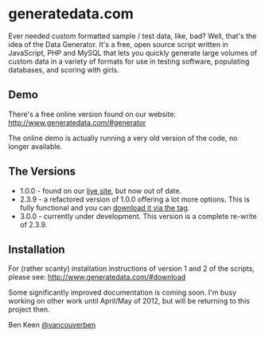 # generatedata.com
Ever needed custom formatted sample / test data, like, bad? Well, that's the idea of the Data
Generator. It's a free, open source script written in JavaScript, PHP and MySQL that lets you
quickly generate large volumes of custom data in a variety of formats for use in testing software,
populating databases, and scoring with girls.

## Demo
There's a free online version found on our website:
http://www.generatedata.com/#generator

The online demo is actually running a very old version of the code, no longer available.

## The Versions

* 1.0.0 - found on our [live site](http://www.generatedata.com/#generator), but now out of date.
* 2.3.9 - a refactored version of 1.0.0 offering a lot more options. This is fully functional and you
can [download it via the tag](https://github.com/benkeen/generatedata/tags).
* 3.0.0 - currently under development. This version is a complete re-write of 2.3.9.

## Installation

For (rather scanty) installation instructions of version 1 and 2 of the scripts, please see:
http://www.generatedata.com/#download

Some significantly improved documentation is coming soon. I'm busy working on other work until
April/May of 2012, but will be returning to this project then.

Ben Keen
[@vancouverben](https://twitter.com/#!/vancouverben)
